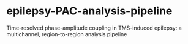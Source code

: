 # epilepsy-PAC-analysis-pipeline
Time-resolved phase-amplitude coupling in TMS-induced epilepsy: a multichannel, region-to-region analysis pipeline
